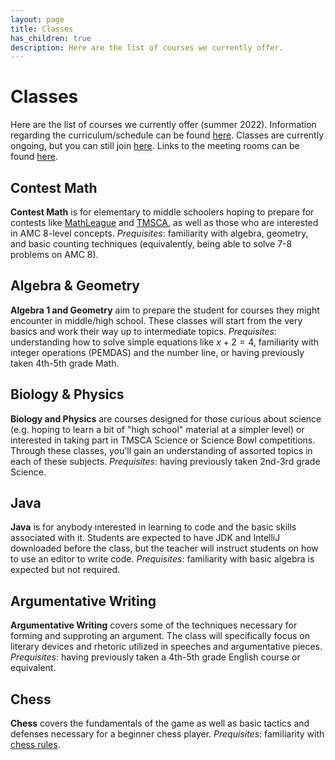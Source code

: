 ```yaml
---
layout: page
title: Classes
has_children: true
description: Here are the list of courses we currently offer.
---
```


# Classes

Here are the list of courses we currently offer (summer 2022). Information regarding the curriculum/schedule can be found [here](https://tinyurl.com/occ-s5-info). Classes are currently ongoing, but you can still join [here](https://tinyurl.com/occ-s5-signup). Links to the meeting rooms can be found [here](https://tinyurl.com/occ-s5-links).

## Contest Math
**Contest Math** is for elementary to middle schoolers hoping to prepare for contests like [MathLeague](https://mathleague.org/) and [TMSCA](https://www.tmsca.org/), as well as those who are interested in AMC 8-level concepts. _Prequisites_: familiarity with algebra, geometry, and basic counting techniques (equivalently, being able to solve 7-8 problems on AMC 8).

## Algebra & Geometry
**Algebra 1 and Geometry** aim to prepare the student for courses they might encounter in middle/high school. These classes will start from the very basics and work their way up to intermediate topics. _Prequisites_: understanding how to solve simple equations like $x+2=4$, familiarity with integer operations (PEMDAS) and the number line, or having previously taken 4th-5th grade Math.

## Biology & Physics
**Biology and Physics** are courses designed for those curious about science (e.g. hoping to learn a bit of "high school" material at a simpler level) or interested in taking part in TMSCA Science or Science Bowl competitions. Through these classes, you'll gain an understanding of assorted topics in each of these subjects. _Prequisites_: having previously taken 2nd-3rd grade Science.

## Java
**Java** is for anybody interested in learning to code and the basic skills associated with it. Students are expected to have JDK and IntelliJ downloaded before the class, but the teacher will instruct students on how to use an editor to write code. _Prequisites_: familiarity with basic algebra is expected but not required.

## Argumentative Writing
**Argumentative Writing** covers some of the techniques necessary for forming and supproting an argument. The class will specifically focus on literary devices and rhetoric utilized in speeches and argumentative pieces. _Prequisites_: having previously taken a 4th-5th grade English course or equivalent.

## Chess
**Chess** covers the fundamentals of the game as well as basic tactics and defenses necessary for a beginner chess player. _Prequisites_: familiarity with [chess rules](https://www.chess.com/learn-how-to-play-chess/).
